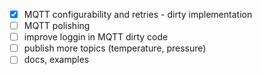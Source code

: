- [x] MQTT configurability and retries - dirty implementation
- [ ] MQTT polishing
- [ ] improve loggin in MQTT dirty code
- [ ] publish more topics (temperature, pressure)
- [ ] docs, examples